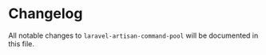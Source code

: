 # Changelog

All notable changes to `laravel-artisan-command-pool` will be documented in this file.
